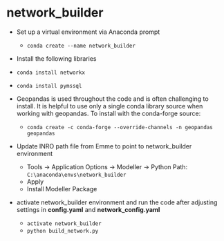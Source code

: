 # network_builder


- Set up a virtual environment via Anaconda prompt
  - `conda create --name network_builder`
  
 - Install the following libraries
  - `conda install networkx`
  - `conda install pymssql`

- Geopandas is used throughout the code and is often challenging to install. It is helpful to use only a single conda library source when working with geopandas. To install with the conda-forge source:
  - `conda create -c conda-forge --override-channels -n geopandas geopandas`

- Update INRO path file from Emme to point to network_builder environment
    - Tools -> Application Options -> Modeller -> Python Path: `C:\anaconda\envs\network_builder`
    - Apply
    - Install Modeller Package
    
- activate network_builder environment and run the code after adjusting settings in **config.yaml** and **network_config.yaml**
  - `activate network_builder`
  - `python build_network.py`
